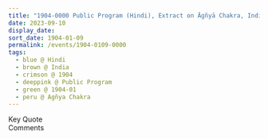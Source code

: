 ```yaml
---
title: "1904-0000 Public Program (Hindi), Extract on Āgñyā Chakra, India"
date: 2023-09-10
display_date: 
sort_date: 1904-01-09
permalink: /events/1904-0109-0000
tags:
  - blue @ Hindi
  - brown @ India
  - crimson @ 1904
  - deeppink @ Public Program
  - green @ 1904-01
  - peru @ Agñya Chakra
---
```


<wave-list>
  <list-title color="green" width="75">Key Quote</list-title>
  <list-item color="BlanchedAlmond"  width="200"></list-item>
  <list-item color="Lavender"></list-item>
  <list-item color="BlanchedAlmond"></list-item>
</wave-list>

<br>

<wave-list>
  <list-title color="green" width="75">Comments</list-title>
  <list-item color="BlanchedAlmond"  width="200"></list-item>
  <list-item color="Lavender"></list-item>
  <list-item color="BlanchedAlmond"></list-item>
</wave-list>